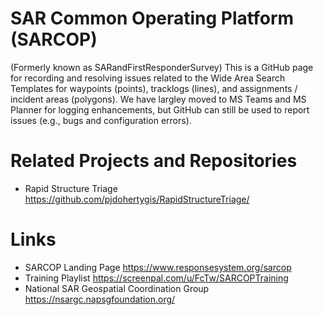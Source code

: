 # SAR Common Operating Platform (SARCOP)
(Formerly known as SARandFirstResponderSurvey)
This is a GitHub page for recording and resolving issues related to the Wide Area Search Templates for waypoints (points), tracklogs (lines), and assignments / incident areas (polygons). We have largley moved to MS Teams and MS Planner for logging enhancements, but GitHub can still be used to report issues (e.g., bugs and configuration errors).

# Related Projects and Repositories
- Rapid Structure Triage https://github.com/pjdohertygis/RapidStructureTriage/

# Links
- SARCOP Landing Page https://www.responsesystem.org/sarcop
- Training Playlist https://screenpal.com/u/FcTw/SARCOPTraining
- National SAR Geospatial Coordination Group https://nsargc.napsgfoundation.org/
